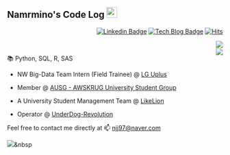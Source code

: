## Namrmino's Code Log <img src="https://media.giphy.com/media/hvRJCLFzcasrR4ia7z/giphy.gif" width="25px">

<div align=right>
  
[![Linkedin Badge](https://img.shields.io/badge/-LinkedIn-blue?style=flat-square&logo=Linkedin&logoColor=white&link=https://www.linkedin.com/in/jeongjaenam/)](https://www.linkedin.com/in/jeongjaenam/)
[![Tech Blog Badge](http://img.shields.io/badge/-Tech%20blog-black?style=flat-square&logo=github&link=https://namrmino.tistory.com/)](https://namrmino.tistory.com/)
[![Hits](https://hits.seeyoufarm.com/api/count/incr/badge.svg?url=https%3A%2F%2Fgithub.com%2Fnamrmino&count_bg=%23628217&title_bg=%23000000&icon=github.svg&icon_color=FFFFFF&title=HITS&edge_flat=false)](https://hits.seeyoufarm.com)

</div>

<img align='right' src="https://github-readme-stats.vercel.app/api/top-langs/?username=namrmino&layout=compact&hide=Jupyter%20notebook">
<br>
<img align='right' src="https://github-readme-stats.vercel.app/api?username=namrmino&count_private=true&show_icons=true">


📚 Python, SQL, R, SAS  <br> 

- NW Big-Data Team Intern (Field Trainee) @ [LG Uplus](http://www.uplus.co.kr/cmg/kore/info/pklu/RetrievePkLuIntroduce.hpi?mid=10349)

- Member @ [AUSG - AWSKRUG University Student Group](https://ausg.me/)

- A University Student Management Team @ [LikeLion](https://www.likelion.net/)

- Operator @ [UnderDog-Revolution](https://www.notion.so/UnderDog-Revolution-156b01ee50e544a88cb0f2de6de943a9)


Feel free to contact me directly at 📫 njj97@naver.com


<img src="https://img.shields.io/badge/쓰고자하는_텍스트-컬러코드?style=flat-square&logo=simpleicons에서_아이콘이름&logoColor=white"/></a>&nbsp
